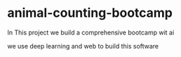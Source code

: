# animal-counting-bootcamp

In This project we build a comprehensive bootcamp wit ai

we use deep learning and web to build this software